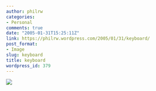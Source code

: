 ```yaml
---
author: philrw
categories:
- Personal
comments: true
date: "2005-01-31T15:25:11Z"
link: https://philrw.wordpress.com/2005/01/31/keyboard/
post_format:
- Image
slug: keyboard
title: keyboard
wordpress_id: 379
---
```


![](/images/keyboard.jpg)
